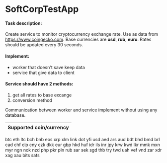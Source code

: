 # SoftCorpTestApp

#### Task description: 
Create service to monitor cryptocurrency exchange rate. Use as data from https://www.coingecko.com. Base currencies are **usd**, **rub**, **euro**. Rates should be updated every 30 seconds.
#### Implement: 
 - worker that doesn't save keep data
 - service that give data to client

#### Service should have 2 methods: 
1.  get all rates to base excange 
2.  conversion method 

Communication between worker and service implement without using any database.

| Supported coin/currency|
|:-:|
btc
eth
ltc
bch
bnb
eos
xrp
xlm
link
dot
yfi
usd
aed
ars
aud
bdt
bhd
bmd
brl
cad
chf
clp
cny
czk
dkk
eur
gbp
hkd
huf
idr
ils
inr
jpy
krw
kwd
lkr
mmk
mxn
myr
ngn
nok
nzd
php
pkr
pln
rub
sar
sek
sgd
thb
try
twd
uah
vef
vnd
zar
xdr
xag
xau
bits
sats